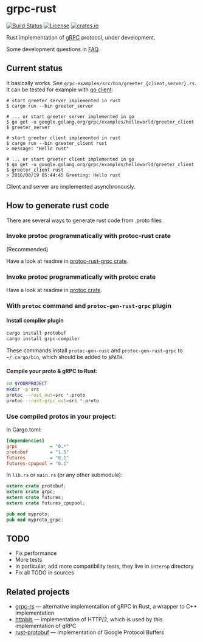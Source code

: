 grpc-rust
=========

<!-- https://travis-ci.org/stepancheg/rust-protobuf.png -->
[![Build Status](https://img.shields.io/travis/stepancheg/grpc-rust.svg)](https://travis-ci.org/stepancheg/grpc-rust)
[![License](https://img.shields.io/crates/l/grpc.svg)](https://github.com/stepancheg/grpc-rust/blob/master/LICENSE.txt)
[![crates.io](https://img.shields.io/crates/v/grpc.svg)](https://crates.io/crates/grpc) 

Rust implementation of [gRPC](http://www.grpc.io/) protocol, under development.

Some development questions in [FAQ](/docs/FAQ.md).

## Current status

It basically works. See `grpc-examples/src/bin/greeter_{client,server}.rs`. It can be tested
for example with [go client](https://github.com/grpc/grpc-go/tree/master/examples/helloworld):

```
# start greeter server implemented in rust
$ cargo run --bin greeter_server

# ... or start greeter server implemented in go
$ go get -u google.golang.org/grpc/examples/helloworld/greeter_client
$ greeter_server

# start greeter client implemented in rust
$ cargo run --bin greeter_client rust
> message: "Hello rust"

# ... or start greeter client implemented in go
$ go get -u google.golang.org/grpc/examples/helloworld/greeter_client
$ greeter_client rust
> 2016/08/19 05:44:45 Greeting: Hello rust
```

Client and server are implemented asynchronously.

## How to generate rust code

There are several ways to generate rust code from .proto files

### Invoke protoc programmatically with protoc-rust crate

(Recommended)

Have a look at readme in
[protoc-rust-grpc crate](https://github.com/stepancheg/grpc-rust/tree/master/protoc-rust-grpc).

### Invoke protoc programmatically with protoc crate

Have a look at readme in [protoc crate](https://github.com/stepancheg/rust-protobuf/tree/master/protoc).

### With `protoc` command and `protoc-gen-rust-grpc` plugin

#### Install compiler plugin

```bash
cargo install protobuf
cargo install grpc-compiler
```

These commands install `protoc-gen-rust` and `protoc-gen-rust-grpc`
to `~/.cargo/bin`, which should be added to `$PATH`.

#### Compile your proto & gRPC to Rust:

```bash
cd $YOURPROJECT
mkdir -p src
protoc --rust_out=src *.proto
protoc --rust-grpc_out=src *.proto
```

### Use compiled protos in your project:

In Cargo.toml:

```ini
[dependencies]
grpc            = "0.*"
protobuf        = "1.5"
futures         = "0.1"
futures-cpupool = "0.1"
```

In `lib.rs` or `main.rs` (or any other submodule):

```rust
extern crate protobuf;
extern crate grpc;
extern crate futures;
extern crate futures_cpupool;

pub mod myproto;
pub mod myproto_grpc;
```

## TODO

* Fix performance
* More tests
* In particular, add more compatibility tests, they live in `interop` directory
* Fix all TODO in sources

## Related projects

* [grpc-rs](https://github.com/pingcap/grpc-rs) — alternative implementation of gRPC in Rust,
  a wrapper to C++ implementation
* [httpbis](https://github.com/stepancheg/rust-http2) — implementation of HTTP/2,
  which is used by this implementation of gRPC
* [rust-protobuf](https://github.com/stepancheg/rust-protobuf/) — implementation of Google Protocol Buffers
